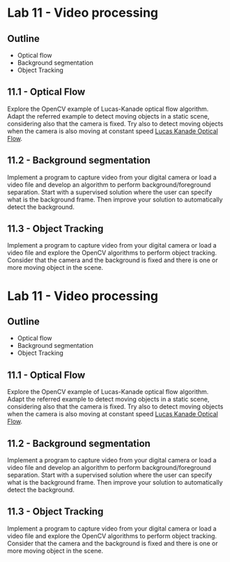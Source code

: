 # Lab 11 - Video processing

## Outline
* Optical flow
* Background segmentation
* Object Tracking


## 11.1 - Optical Flow
Explore the OpenCV example of Lucas-Kanade optical flow algorithm. Adapt the referred example to detect moving objects in a static scene, considering also that the camera is fixed. Try also to detect moving objects when the camera is also moving at constant speed [Lucas Kanade Optical Flow](https://docs.opencv.org/3.4/db/d7f/tutorial_js_lucas_kanade.html).

## 11.2 - Background segmentation
Implement a program to capture video from your digital camera or load a video file and develop an algorithm to perform background/foreground separation. Start with a supervised solution where the user can specify what is the background frame. Then improve your solution to automatically detect the background.

## 11.3 - Object Tracking
Implement a program to capture video from your digital camera or load a video file and explore the OpenCV algorithms to perform object tracking. Consider that the camera and the background is fixed and there is one or more moving object in the scene.

# Lab 11 - Video processing

## Outline
* Optical flow
* Background segmentation
* Object Tracking


## 11.1 - Optical Flow
Explore the OpenCV example of Lucas-Kanade optical flow algorithm. Adapt the referred example to detect moving objects in a static scene, considering also that the camera is fixed. Try also to detect moving objects when the camera is also moving at constant speed
[Lucas Kanade Optical Flow](https://docs.opencv.org/3.4/db/d7f/tutorial_js_lucas_kanade.html).

## 11.2 - Background segmentation
Implement a program to capture video from your digital camera or load a video file and develop an algorithm to perform background/foreground separation. Start with a supervised solution where the user can specify what is the background frame. Then improve your solution to automatically detect the background.

## 11.3 - Object Tracking
Implement a program to capture video from your digital camera or load a video file and explore the OpenCV algorithms to perform object tracking. Consider that the camera and the background is fixed and there is one or more moving object in the scene.

